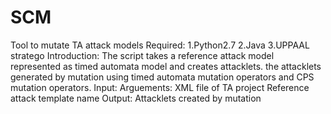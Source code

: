 # SCM
Tool to mutate TA attack models
Required:
  1.Python2.7
  2.Java
  3.UPPAAL stratego
Introduction:
  The script takes a reference attack model represented as timed automata model and creates attacklets. 
  the attacklets generated by mutation using timed automata mutation operators and CPS mutation operators. 
Input:
  Arguements:
    XML file of TA project
    Reference attack template name
Output:
  Attacklets created by mutation


